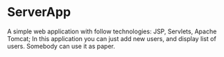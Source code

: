 # ServerApp
A simple web application with follow technologies: JSP, Servlets, Apache Tomcat;
In this application you can just add new users, and display list of users. Somebody can use it as paper.
